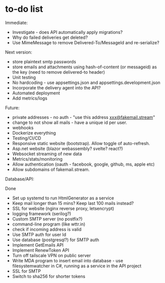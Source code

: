 # to-do list

Immediate:
- Investigate - does API automatically apply migrations?
- Why do failed deliveries get deleted?
- Use MimeMessage to remove Delivered-To/MessageId and re-serialize?

Next version:
- store plaintext smtp passwords
- store emails and attachments using hash-of-content (or messageid) as the key
  (need to remove delivered-to header)
- Unit testing
- No hardcoding - use appsettings.json and appsettings.development.json
- Incorporate the delivery agent into the API?
- Automated deployment
- Add metrics/logs

Future:
- private addresses - no auth - "use this address xxx@fakemail.stream"
- change to not show all mails - have a unique id per user.
- webhooks
- Dockerize everything
- Testing/CI/CD
- Responsive static website (bootstrap). Allow toggle of auto-refresh.
- Asp.net website (blazor webassembly? svelte? react?)
- Websocket streaming of new data
- Metrics/stats/monitoring
- Allow authentication (oauth - facebook, google, github, ms, apple etc)
- Allow subdomains of fakemail.stream.

Database/API:

Done
- Set up systemd to run HtmlGenerator as a service
- Keep mail longer than 15 mins? Keep last 100 mails instead?
- SSL for website (nginx reverse proxy, letsencrypt)
- logging framework (serilog?)
- Custom SMTP server (no postfix?)
- command-line program (like wttr.in)
- check if incoming address is valid
- Use SMTP auth for user Id
- Use database (postgresql?) for SMTP auth
- Implement GetEmails API
- Implement RenewToken API
- Turn off tailscale VPN on public server
- Write MDA program to insert email into database - use filesystemwatcher in C#,
  running as a service in the API project
- SSL for SMTP
- Switch to sha256 for shorter tokens
